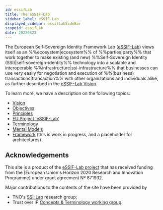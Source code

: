 ```yaml
---
id: essifLab
title: The eSSIF-Lab
sidebar_label: eSSIF-Lab
displayed_sidebar: essifLabSideBar
scopeid: essifLab
date: 20220323
---
```


The European Self-Sovereign Identity Framework Lab ([eSSIF-Lab](https://essif-lab.eu/)) views itself as an %%ecosystem|ecosystem%% of %%parties|party%% that work together to make existing (and new) %%Self-Sovereign Identity (SSI)|self-sovereign-identity%% technology into a scalable and interoperable %%infrastructure|ssi-infrastructure%% that businesses can use very easily for negotiation and execution of %%(business) transactions|transaction%% with other organizations and individuals alike, as further described in the [eSSIF-Lab Vision](essifLab-vision).

To learn more, we have a description on the following topics:
- [Vision](essifLab-vision)
- [Objectives](essifLab-objectives)
- [Principles](essifLab-principles)
- [EU Project 'eSSIF-Lab'](essifLab-project)
- [Terminology](essifLab-understanding)
- [Mental Models](essifLab-pattern-list)
- [Framework](essifLab-fw) (this is work in progress, and a placeholder for architectures)

## Acknowledgements

This site is a product of the [eSSIF-Lab project](https://essif-lab.eu/) that has received funding from the [European Union's Horizon 2020 Research and Innovation Programme] under grant agreement Nº 871932.

Major contributions to the contents of the site have been provided by
- TNO's [SSI-Lab](https://www.tno.nl/en/focus-areas/information-communication-technology/roadmaps/data-sharing/ssi/) research group;
- Trust over IP [Concepts & Terminology working group](https://wiki.trustoverip.org/pages/viewpage.action?pageId=65700).